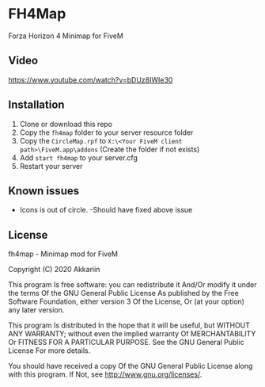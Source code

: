 # FH4Map
Forza Horizon 4 Minimap for FiveM

## Video

https://www.youtube.com/watch?v=bDUz8IWIe30

## Installation
1. Clone or download this repo
2. Copy the `fh4map` folder to your server resource folder
3. Copy the `CircleMap.rpf` to `X:\<Your FiveM client path>\FiveM.app\addons` (Create the folder if not exists)
4. Add `start fh4map` to your server.cfg
5. Restart your server

## Known issues
- Icons is out of circle. 
-Should have fixed above issue

## License
fh4map - Minimap mod for FiveM

Copyright (C) 2020 Akkariin

This program Is free software: you can redistribute it And/Or modify it under the terms Of the GNU General Public License As published by the Free Software Foundation, either version 3 Of the License, Or (at your option) any later version.

This program Is distributed In the hope that it will be useful, but WITHOUT ANY WARRANTY; without even the implied warranty Of MERCHANTABILITY Or FITNESS FOR A PARTICULAR PURPOSE. See the GNU General Public License For more details.

You should have received a copy Of the GNU General Public License along with this program. If Not, see http://www.gnu.org/licenses/.
